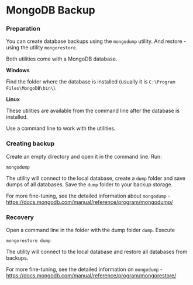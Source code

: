 # MongoDB Backup

### Preparation
You can create database backups using the `mongodump` utility.
And restore - using the utility `mongorestore`.

Both utilities come with a MongoDB database.

**Windows**

Find the folder where the database is installed (usually it is `C:\Program Files\MongoDB\bin\`).

**Linux**

These utilities are available from the command line after the database is installed.

Use a command line to work with the utilities.

### Creating backup
Create an empty directory and open it in the command line.
Run:

```
mongodump
```

The utility will connect to the local database, create a `dump` folder and save dumps of all databases.
Save the `dump` folder to your backup storage.

For more fine-tuning, see the detailed information about `mongodump` - <https://docs.mongodb.com/manual/reference/program/mongodump/>

### Recovery
Open a command line in the folder with the dump folder `dump`.
Execute

```
mongorestore dump
```

The utility will connect to the local database and restore all databases from backups.

For more fine-tuning, see the detailed information on `mongodump` - <https://docs.mongodb.com/manual/reference/program/mongorestore/>

